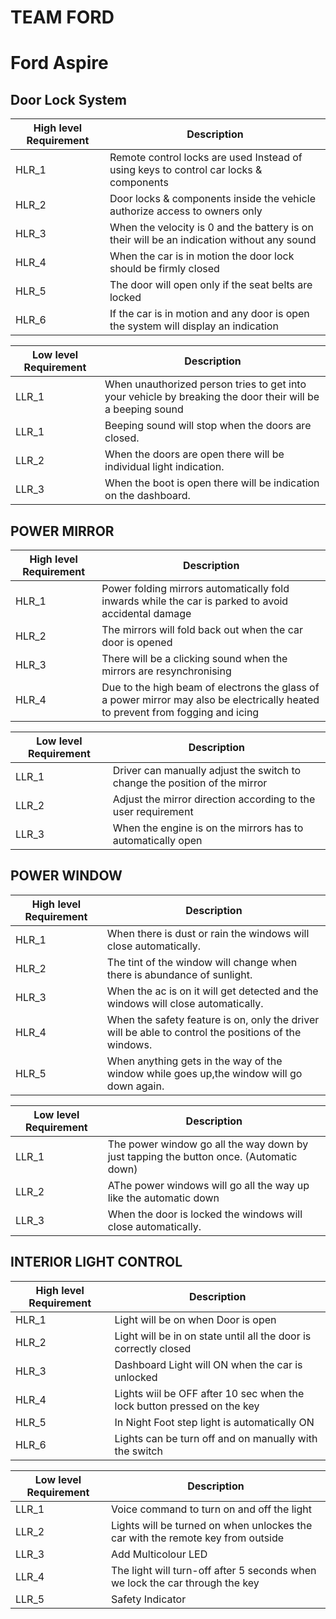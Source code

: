 # TEAM FORD
# Ford Aspire

## Door Lock System
| High level Requirement | Description |
| --- | --- |
|HLR_1|Remote control locks are used Instead of using keys to  control car locks & components|
|HLR_2|Door locks & components inside the vehicle authorize access to owners only|
|HLR_3| When the velocity is 0 and the battery is on their will be an indication without any sound |
|HLR_4|When the car is in motion the door lock should be firmly closed|
|HLR_5|The door will open only if the seat belts are locked|
|HLR_6|If the car is in motion and any door is open the system will display an indication|

| Low level Requirement | Description |
| --- | --- |
| LLR_1 |When unauthorized person tries to get into your vehicle by breaking the door their will be a beeping sound|
| LLR_1 | Beeping sound will stop when the doors are closed.|
| LLR_2 | When the doors are open there will be individual light indication. |
| LLR_3 | When the boot is open there will be indication on the dashboard. |

## POWER MIRROR

| High level Requirement | Description |
| --- | --- |
| HLR_1 |Power folding mirrors automatically fold inwards while the car is parked to avoid accidental damage|
| HLR_2 | The mirrors will fold back out when the car door is opened|
| HLR_3 | There will be a clicking sound when the mirrors are resynchronising |
| HLR_4 | Due to the high beam of electrons the glass of a power mirror may also be electrically heated to prevent from fogging and icing|

| Low level Requirement | Description |
| --- | --- |
| LLR_1 | Driver can manually adjust the switch to change the position of the mirror|
| LLR_2 | Adjust the mirror direction according to the user requirement |
| LLR_3 | When the engine is on the mirrors has to automatically open |

## POWER WINDOW

| High level Requirement | Description |
| --- | --- |
| HLR_1 |When there is dust or rain the windows will close automatically.|
| HLR_2 | The tint of the window will change when there is abundance of sunlight.|
| HLR_3 | When the ac is on it will get detected and the windows will close automatically. |
| HLR_4 | When the safety feature is on, only the driver will be able to control the positions of the windows.|
| HLR_5  | When anything gets in the way of the window while goes up,the window will go down again.|


| Low level Requirement | Description |
| --- | --- |
| LLR_1 | The power window go all the way down by just tapping the button once. (Automatic down)|
| LLR_2 | AThe power windows will go all the way up like the automatic down |
| LLR_3 | When the door is locked the windows will close automatically. |

## INTERIOR LIGHT CONTROL


| High level Requirement | Description |
| --- | --- |
|HLR_1|Light will be on when Door is open|
|HLR_2|Light will be in on state until all the door is correctly closed|
|HLR_3|Dashboard Light will ON when the car is unlocked|
|HLR_4|Lights wiil be OFF after 10 sec when the lock button pressed on the key|
|HLR_5|In Night Foot step light is automatically ON|
|HLR_6|Lights can be turn off and on manually with the switch|


| Low level Requirement | Description |
| --- | --- |
|LLR_1|Voice command to turn on and off the light|
|LLR_2|Lights will be turned on when unlockes the car with the remote key from outside|
|LLR_3|Add Multicolour LED|
|LLR_4|The light will turn-off after 5 seconds when we lock the car through the key|
|LLR_5|Safety Indicator|

